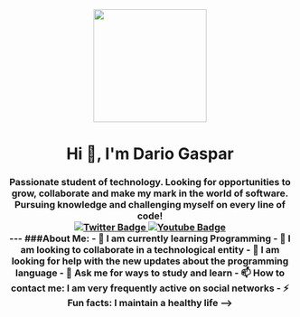 <div id="header" style="text-align: center;">
  <img src="https://media.giphy.com/media/d9RbxjZ8QXesiYoerE/giphy.gif" width="200">
</div>
  <h1 align="center">Hi 👋, I'm Dario Gaspar </h1>
  <h3 align="center">Passionate student of technology. Looking for opportunities to grow, collaborate and make my mark in the world of software. Pursuing knowledge and challenging myself on every line of code!
</div>
<div id="badges" align="center">
  <a href="https://twitter.com/darioGasspar" target="_blank">
    <img src="https://img.shields.io/twitter/url?url=https%3A%2F%2Ftwitter.com%2FdarioGasspar"
      alt = "Twitter Badge"/>
  </a>
  <a href="https://www.youtube.com/channel/UCVfQudY3Qhx2ce0L7_8xGzg" target="_blank">
    <img src="[https://img.shields.io/twitter/url?url=https%3A%2F%2Ftwitter.com%2FdarioGasspar](https://img.shields.io/youtube/channel/subscribers/UCVfQudY3Qhx2ce0L7_8xGzg
)"
      alt = "Youtube Badge"/>
  </a>
</div>
---
###About Me:
- 🌱 I am currently learning Programming
- 👯 I am looking to collaborate in a technological entity
- 🤔 I am looking for help with the new updates about the programming language
- 💬 Ask me for ways to study and learn
- 📫 How to contact me: I am very frequently active on social networks
- ⚡ Fun facts: I maintain a healthy life
-->
